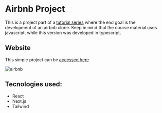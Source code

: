 # Airbnb Project
This is a project part of a [tutorial series](https://www.youtube.com/watch?v=ifcODOhSH1o&list=PLf16UKl7nR5AOGvcX_WtjqXMge-a1B1Lo) where the end goal is the development of an airbnb clone. Keep in mind that the course material uses javascript, while this version was developed in typescript.

## Website
This simple project can be [accessed here](https://rentingahouseproject.vercel.app/)

![airbnb](https://github.com/joaocosteira/airbnb/blob/main/readme_imgs/airbnb.gif)
## Tecnologies used:
- React
- Next.js
- Tailwind
